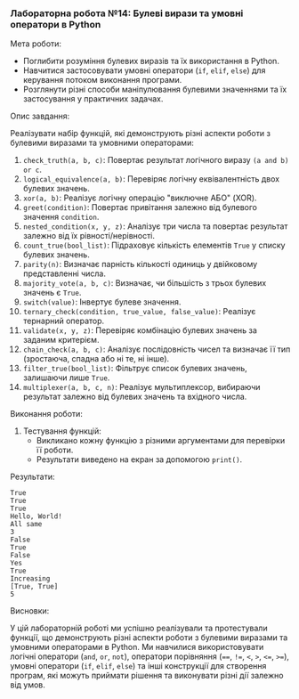 ### Лабораторна робота №14: Булеві вирази та умовні оператори в Python

Мета роботи:

*   Поглибити розуміння булевих виразів та їх використання в Python.
*   Навчитися застосовувати умовні оператори (`if`, `elif`, `else`) для керування потоком виконання програми.
*   Розглянути різні способи маніпулювання булевими значеннями та їх застосування у практичних задачах.

Опис завдання:

Реалізувати набір функцій, які демонструють різні аспекти роботи з булевими виразами та умовними операторами:

1.  `check_truth(a, b, c)`: Повертає результат логічного виразу `(a and b) or c`.
2.  `logical_equivalence(a, b)`: Перевіряє логічну еквівалентність двох булевих значень.
3.  `xor(a, b)`: Реалізує логічну операцію "виключне АБО" (XOR).
4.  `greet(condition)`: Повертає привітання залежно від булевого значення `condition`.
5.  `nested_condition(x, y, z)`: Аналізує три числа та повертає результат залежно від їх рівності/нерівності.
6.  `count_true(bool_list)`: Підраховує кількість елементів `True` у списку булевих значень.
7.  `parity(n)`: Визначає парність кількості одиниць у двійковому представленні числа.
8.  `majority_vote(a, b, c)`: Визначає, чи більшість з трьох булевих значень є `True`.
9.  `switch(value)`: Інвертує булеве значення.
10. `ternary_check(condition, true_value, false_value)`: Реалізує тернарний оператор.
11. `validate(x, y, z)`: Перевіряє комбінацію булевих значень за заданим критерієм.
12. `chain_check(a, b, c)`: Аналізує послідовність чисел та визначає її тип (зростаюча, спадна або ні те, ні інше).
13. `filter_true(bool_list)`: Фільтрує список булевих значень, залишаючи лише `True`.
14. `multiplexer(a, b, c, n)`: Реалізує мультиплексор, вибираючи результат залежно від булевих значень та вхідного числа.

Виконання роботи:

1.  Тестування функцій:
    *   Викликано кожну функцію з різними аргументами для перевірки її роботи.
    *   Результати виведено на екран за допомогою `print()`.

Результати:

```
True
True
True
Hello, World!
All same
3
False
True
False
Yes
True
Increasing
[True, True]
5
```

Висновки:

У цій лабораторній роботі ми успішно реалізували та протестували функції, що демонструють різні аспекти роботи з булевими виразами та умовними операторами в Python. Ми навчилися використовувати логічні оператори (`and`, `or`, `not`), оператори порівняння (`==`, `!=`, `<`, `>`, `<=`, `>=`), умовні оператори (`if`, `elif`, `else`) та інші конструкції для створення програм, які можуть приймати рішення та виконувати різні дії залежно від умов.
